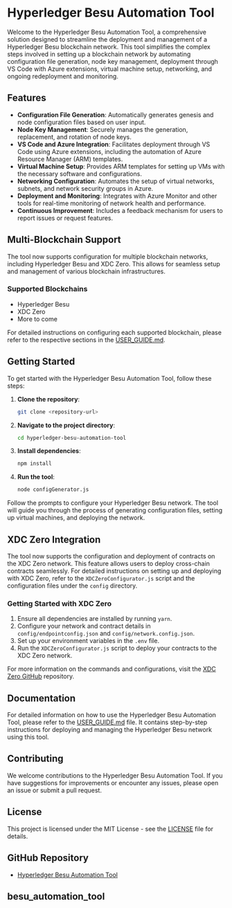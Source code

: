 # Hyperledger Besu Automation Tool

Welcome to the Hyperledger Besu Automation Tool, a comprehensive solution designed to streamline the deployment and management of a Hyperledger Besu blockchain network. This tool simplifies the complex steps involved in setting up a blockchain network by automating configuration file generation, node key management, deployment through VS Code with Azure extensions, virtual machine setup, networking, and ongoing redeployment and monitoring.

## Features

- **Configuration File Generation**: Automatically generates genesis and node configuration files based on user input.
- **Node Key Management**: Securely manages the generation, replacement, and rotation of node keys.
- **VS Code and Azure Integration**: Facilitates deployment through VS Code using Azure extensions, including the automation of Azure Resource Manager (ARM) templates.
- **Virtual Machine Setup**: Provides ARM templates for setting up VMs with the necessary software and configurations.
- **Networking Configuration**: Automates the setup of virtual networks, subnets, and network security groups in Azure.
- **Deployment and Monitoring**: Integrates with Azure Monitor and other tools for real-time monitoring of network health and performance.
- **Continuous Improvement**: Includes a feedback mechanism for users to report issues or request features.

## Multi-Blockchain Support

The tool now supports configuration for multiple blockchain networks, including Hyperledger Besu and XDC Zero. This allows for seamless setup and management of various blockchain infrastructures.

### Supported Blockchains

- Hyperledger Besu
- XDC Zero
- More to come

For detailed instructions on configuring each supported blockchain, please refer to the respective sections in the [USER_GUIDE.md](docs/USER_GUIDE.md).

## Getting Started

To get started with the Hyperledger Besu Automation Tool, follow these steps:

1. **Clone the repository**:

   ```Bash
   git clone <repository-url>
   ```

2. **Navigate to the project directory**:

   ```Bash
   cd hyperledger-besu-automation-tool
   ```

3. **Install dependencies**:

   ```Bash
   npm install
   ```

4. **Run the tool**:

   ```Bash
   node configGenerator.js
   ```

Follow the prompts to configure your Hyperledger Besu network. The tool will guide you through the process of generating configuration files, setting up virtual machines, and deploying the network.

## XDC Zero Integration

The tool now supports the configuration and deployment of contracts on the XDC Zero network. This feature allows users to deploy cross-chain contracts seamlessly. For detailed instructions on setting up and deploying with XDC Zero, refer to the `XDCZeroConfigurator.js` script and the configuration files under the `config` directory.

### Getting Started with XDC Zero

1. Ensure all dependencies are installed by running `yarn`.
2. Configure your network and contract details in `config/endpointconfig.json` and `config/network.config.json`.
3. Set up your environment variables in the `.env` file.
4. Run the `XDCZeroConfigurator.js` script to deploy your contracts to the XDC Zero network.

For more information on the commands and configurations, visit the [XDC Zero GitHub](https://github.com/XinFinOrg/XDC-Zero) repository.

## Documentation

For detailed information on how to use the Hyperledger Besu Automation Tool, please refer to the [USER_GUIDE.md](docs/USER_GUIDE.md) file. It contains step-by-step instructions for deploying and managing the Hyperledger Besu network using this tool.

## Contributing

We welcome contributions to the Hyperledger Besu Automation Tool. If you have suggestions for improvements or encounter any issues, please open an issue or submit a pull request.

## License

This project is licensed under the MIT License - see the [LICENSE](LICENSE) file for details.

## GitHub Repository

- [Hyperledger Besu Automation Tool](https://github.com/Quantum-Unity-Globalchain/besu_automation_tool)

## besu_automation_tool
